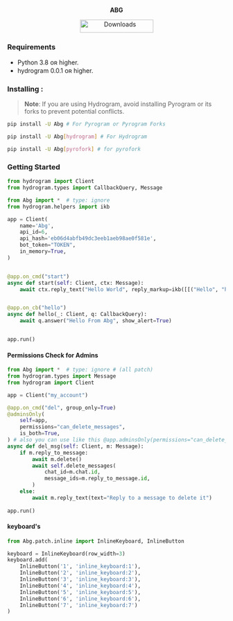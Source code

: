 <p align="center">
<b> ABG </b>
</p>

<p align="center"><a href="https://pepy.tech/project/abg"> <img src="https://static.pepy.tech/personalized-badge/abg?period=total&units=international_system&left_color=black&right_color=black&left_text=Downloads" width="169" height="29.69" alt="Downloads"/></a></p>

### Requirements 

- Python 3.8 ᴏʀ higher.
- hydrogram 0.0.1 ᴏʀ higher.

### Installing :
> **Note**: If you are using Hydrogram, avoid installing Pyrogram or its forks to prevent potential conflicts.

```bash
pip install -U Abg # For Pyrogram or Pyrogram Forks
```

```bash
pip install -U Abg[hydrogram] # For Hydrogram
```
```bash
pip install -U Abg[pyrofork] # for pyrofork
```


### Getting Started
```python
from hydrogram import Client
from hydrogram.types import CallbackQuery, Message

from Abg import *  # type: ignore
from hydrogram.helpers import ikb

app = Client(
    name='Abg',
    api_id=6,
    api_hash='eb06d4abfb49dc3eeb1aeb98ae0f581e',
    bot_token="TOKEN",
    in_memory=True,
)


@app.on_cmd("start")
async def start(self: Client, ctx: Message):
    await ctx.reply_text("Hello World", reply_markup=ikb([[("Hello", "hello")]]))


@app.on_cb("hello")
async def hello(_: Client, q: CallbackQuery):
    await q.answer("Hello From Abg", show_alert=True)


app.run()

```

#### Permissions Check for Admins
```python
from Abg import *  # type: ignore # (all patch)
from hydrogram.types import Message
from hydrogram import Client

app = Client("my_account")

@app.on_cmd("del", group_only=True)
@adminsOnly(
    self=app,
    permissions="can_delete_messages",
    is_both=True,
) # also you can use like this @app.adminsOnly(permissions="can_delete_messages", is_both=True)
async def del_msg(self: Client, m: Message):
    if m.reply_to_message:
        await m.delete()
        await self.delete_messages(
            chat_id=m.chat.id,
            message_ids=m.reply_to_message.id,
        )
    else:
        await m.reply_text(text="Reply to a message to delete it")
  
app.run()
```


>
#### keyboard's

```python
from Abg.patch.inline import InlineKeyboard, InlineButton

keyboard = InlineKeyboard(row_width=3)
keyboard.add(
    InlineButton('1', 'inline_keyboard:1'),
    InlineButton('2', 'inline_keyboard:2'),
    InlineButton('3', 'inline_keyboard:3'),
    InlineButton('4', 'inline_keyboard:4'),
    InlineButton('5', 'inline_keyboard:5'),
    InlineButton('6', 'inline_keyboard:6'),
    InlineButton('7', 'inline_keyboard:7')
)
```
